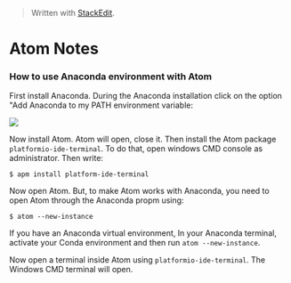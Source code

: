 > Written with [StackEdit](https://stackedit.io/).
# Atom Notes

### How to use Anaconda environment with Atom

First install Anaconda. During the Anaconda installation click on the option "Add Anaconda to my PATH environment variable:

![](https://cdn-images-1.medium.com/max/640/1*7a9zVyGP3iMXu9aB4e_Vhw.png)

Now install Atom. Atom will open, close it. Then install the Atom package  `platformio-ide-terminal`. To do that, open windows CMD console as administrator. Then write:
```
$ apm install platform-ide-terminal
```
Now open Atom. But, to make Atom works with Anaconda, you need to open Atom through the Anaconda propm using:

```
$ atom --new-instance
```

If you have an Anaconda virtual environment, In your Anaconda terminal, activate your Conda environment and then run `atom --new-instance`.

Now open a terminal inside Atom using `platformio-ide-terminal`. The Windows CMD terminal will open. 

<!--stackedit_data:
eyJoaXN0b3J5IjpbMTQxMDA1MjI2NV19
-->